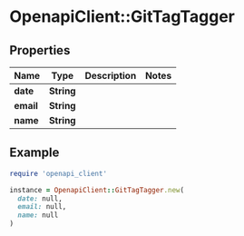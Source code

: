 # OpenapiClient::GitTagTagger

## Properties

| Name | Type | Description | Notes |
| ---- | ---- | ----------- | ----- |
| **date** | **String** |  |  |
| **email** | **String** |  |  |
| **name** | **String** |  |  |

## Example

```ruby
require 'openapi_client'

instance = OpenapiClient::GitTagTagger.new(
  date: null,
  email: null,
  name: null
)
```

